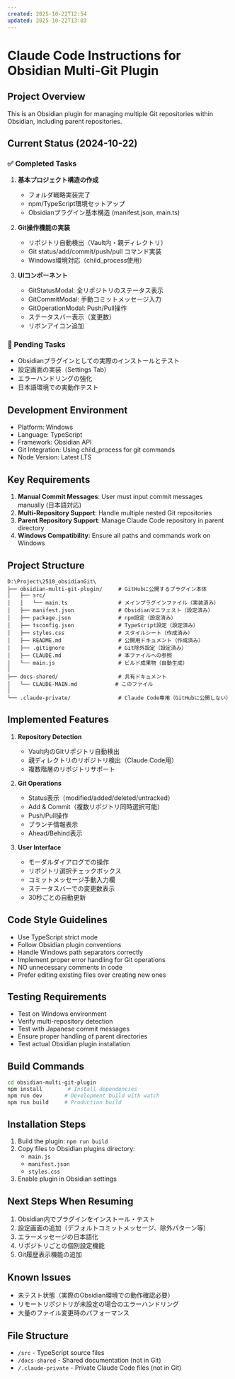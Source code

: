 ```yaml
---
created: 2025-10-22T12:54
updated: 2025-10-22T13:03
---
```

# Claude Code Instructions for Obsidian Multi-Git Plugin

## Project Overview
This is an Obsidian plugin for managing multiple Git repositories within Obsidian, including parent repositories.

## Current Status (2024-10-22)

### ✅ Completed Tasks
1. **基本プロジェクト構造の作成**
   - フォルダ戦略実装完了
   - npm/TypeScript環境セットアップ
   - Obsidianプラグイン基本構造 (manifest.json, main.ts)

2. **Git操作機能の実装**
   - リポジトリ自動検出（Vault内・親ディレクトリ）
   - Git status/add/commit/push/pull コマンド実装
   - Windows環境対応（child_process使用）

3. **UIコンポーネント**
   - GitStatusModal: 全リポジトリのステータス表示
   - GitCommitModal: 手動コミットメッセージ入力
   - GitOperationModal: Push/Pull操作
   - ステータスバー表示（変更数）
   - リボンアイコン追加

### 🔄 Pending Tasks
- Obsidianプラグインとしての実際のインストールとテスト
- 設定画面の実装（Settings Tab）
- エラーハンドリングの強化
- 日本語環境での実動作テスト

## Development Environment
- Platform: Windows
- Language: TypeScript
- Framework: Obsidian API
- Git Integration: Using child_process for git commands
- Node Version: Latest LTS

## Key Requirements
1. **Manual Commit Messages**: User must input commit messages manually (日本語対応)
2. **Multi-Repository Support**: Handle multiple nested Git repositories
3. **Parent Repository Support**: Manage Claude Code repository in parent directory
4. **Windows Compatibility**: Ensure all paths and commands work on Windows

## Project Structure
```
D:\Project\2510_obsidianGit\
├── obsidian-multi-git-plugin/     # GitHubに公開するプラグイン本体
│   ├── src/
│   │   └── main.ts                # メインプラグインファイル（実装済み）
│   ├── manifest.json              # Obsidianマニフェスト（設定済み）
│   ├── package.json               # npm設定（設定済み）
│   ├── tsconfig.json              # TypeScript設定（設定済み）
│   ├── styles.css                 # スタイルシート（作成済み）
│   ├── README.md                  # 公開用ドキュメント（作成済み）
│   ├── .gitignore                 # Git除外設定（設定済み）
│   ├── CLAUDE.md                  # 本ファイルへの参照
│   └── main.js                    # ビルド成果物（自動生成）
│
├── docs-shared/                   # 共有ドキュメント
│   └── CLAUDE-MAIN.md            # このファイル
│
└── .claude-private/               # Claude Code専用（GitHubに公開しない）
```

## Implemented Features
1. **Repository Detection**
   - Vault内のGitリポジトリ自動検出
   - 親ディレクトリのリポジトリ検出（Claude Code用）
   - 複数階層のリポジトリサポート

2. **Git Operations**
   - Status表示（modified/added/deleted/untracked）
   - Add & Commit（複数リポジトリ同時選択可能）
   - Push/Pull操作
   - ブランチ情報表示
   - Ahead/Behind表示

3. **User Interface**
   - モーダルダイアログでの操作
   - リポジトリ選択チェックボックス
   - コミットメッセージ手動入力欄
   - ステータスバーでの変更数表示
   - 30秒ごとの自動更新

## Code Style Guidelines
- Use TypeScript strict mode
- Follow Obsidian plugin conventions
- Handle Windows path separators correctly
- Implement proper error handling for Git operations
- NO unnecessary comments in code
- Prefer editing existing files over creating new ones

## Testing Requirements
- Test on Windows environment
- Verify multi-repository detection
- Test with Japanese commit messages
- Ensure proper handling of parent directories
- Test actual Obsidian plugin installation

## Build Commands
```bash
cd obsidian-multi-git-plugin
npm install        # Install dependencies
npm run dev       # Development build with watch
npm run build     # Production build
```

## Installation Steps
1. Build the plugin: `npm run build`
2. Copy files to Obsidian plugins directory:
   - `main.js`
   - `manifest.json`
   - `styles.css`
3. Enable plugin in Obsidian settings

## Next Steps When Resuming
1. Obsidian内でプラグインをインストール・テスト
2. 設定画面の追加（デフォルトコミットメッセージ、除外パターン等）
3. エラーメッセージの日本語化
4. リポジトリごとの個別設定機能
5. Git履歴表示機能の追加

## Known Issues
- 未テスト状態（実際のObsidian環境での動作確認必要）
- リモートリポジトリが未設定の場合のエラーハンドリング
- 大量のファイル変更時のパフォーマンス

## File Structure
- `/src` - TypeScript source files
- `/docs-shared` - Shared documentation (not in Git)
- `/.claude-private` - Private Claude Code files (not in Git)